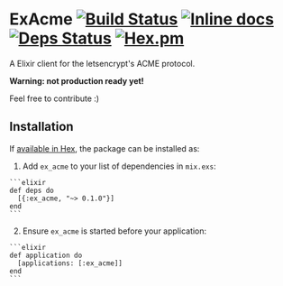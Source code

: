 # ExAcme [![Build Status](https://travis-ci.org/schurig/ex_acme.svg?branch=master)](https://travis-ci.org/schurig/ex_acme) [![Inline docs](http://inch-ci.org/github/schurig/ex_acme.svg)](http://inch-ci.org/github/schurig/ex_acme) [![Deps Status](https://beta.hexfaktor.org/badge/all/github/schurig/ex_acme.svg)](https://beta.hexfaktor.org/github/schurig/ex_acme) [![Hex.pm](https://img.shields.io/hexpm/v/ex_acme.svg?maxAge=3600)](https://hex.pm/packages/ex_acme)

A Elixir client for the letsencrypt's ACME protocol.

**Warning: not production ready yet!**

Feel free to contribute :)

## Installation

If [available in Hex](https://hex.pm/docs/publish), the package can be installed as:

  1. Add `ex_acme` to your list of dependencies in `mix.exs`:

    ```elixir
    def deps do
      [{:ex_acme, "~> 0.1.0"}]
    end
    ```

  2. Ensure `ex_acme` is started before your application:

    ```elixir
    def application do
      [applications: [:ex_acme]]
    end
    ```
